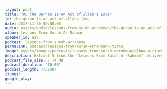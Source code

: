 ```yaml
---
layout: post
title: "#5 The Qur'an Is An Act of Allah's Love"
id: the-quran-is-an-act-of-allahs-love
date: 2017-11-26 00:00:05
audio: assets/audio/lessons-from-surah-arrahman/the-quran-is-an-act-of-allahs-love.mp3
album: Lessons From Surah Ar-Rahman
speaker_id: nak
podcast: lessons-from-surah-arrahman
permalink: podcast/lessons-from-surah-arrahman/:title
image: assets/images/podcasts/lessons-from-surah-arrahman/album-picture-small.jpg
description: Extract 5 from the "Lessons From Surah Ar-Rahman" delivered at the Wilayah Mosque on the 5th Sep 2013 during his 2013 Malaysian Tour.
podcast_file_size: 7.74 MB
podcast_duration: "16:08"
podcast_length: 7738387
itunes: 
google_play: 
---
```

